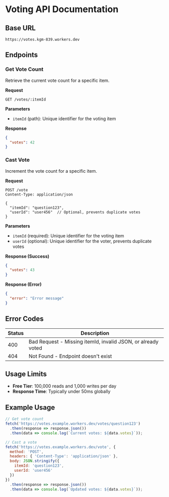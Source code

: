 # Voting API Documentation

## Base URL
```
https://votes.kgm-839.workers.dev
```

## Endpoints

### Get Vote Count
Retrieve the current vote count for a specific item.

**Request**
```
GET /votes/:itemId
```

**Parameters**
- `itemId` (path): Unique identifier for the voting item

**Response**
```json
{
  "votes": 42
}
```

### Cast Vote
Increment the vote count for a specific item.

**Request**
```
POST /vote
Content-Type: application/json

{
  "itemId": "question123",
  "userId": "user456"  // Optional, prevents duplicate votes
}
```

**Parameters**
- `itemId` (required): Unique identifier for the voting item
- `userId` (optional): Unique identifier for the voter, prevents duplicate votes

**Response (Success)**
```json
{
  "votes": 43
}
```

**Response (Error)**
```json
{
  "error": "Error message"
}
```

## Error Codes

| Status | Description |
|--------|-------------|
| 400 | Bad Request - Missing itemId, invalid JSON, or already voted |
| 404 | Not Found - Endpoint doesn't exist |

## Usage Limits

- **Free Tier**: 100,000 reads and 1,000 writes per day
- **Response Time**: Typically under 50ms globally

## Example Usage

```javascript
// Get vote count
fetch('https://votes.example.workers.dev/votes/question123')
  .then(response => response.json())
  .then(data => console.log(`Current votes: ${data.votes}`));

// Cast a vote
fetch('https://votes.example.workers.dev/vote', {
  method: 'POST',
  headers: { 'Content-Type': 'application/json' },
  body: JSON.stringify({ 
    itemId: 'question123',
    userId: 'user456'
  })
})
  .then(response => response.json())
  .then(data => console.log(`Updated votes: ${data.votes}`));
```